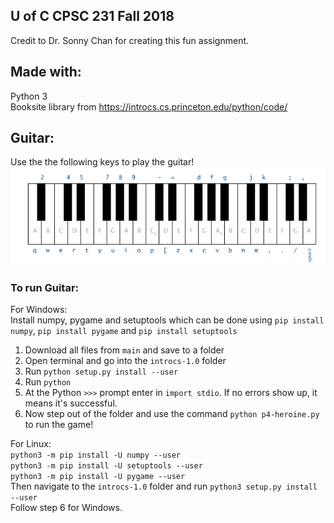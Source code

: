 ## U of C CPSC 231 Fall 2018
Credit to Dr. Sonny Chan for creating this fun assignment.
## Made with:
Python 3 <br>
Booksite library from https://introcs.cs.princeton.edu/python/code/
## Guitar:
Use the the following keys to play the guitar! <br>
![image](https://github.com/JessieG123/Guitar/blob/main/Piano%20Keys.png)

### To run Guitar:
For Windows: <br>
Install numpy, pygame and setuptools which can be done using `pip install numpy`, `pip install pygame` and `pip install setuptools` <br>

1. Download all files from `main` and save to a folder
2. Open terminal and go into the `introcs-1.0` folder
3. Run `python setup.py install --user`
4. Run `python`
5. At the Python `>>>` prompt enter in `import stdio`. If no errors show up, it means it's successful.
6. Now step out of the folder and use the command `python p4-heroine.py` to run the game!

For Linux: <br>
`python3 -m pip install -U numpy --user` <br>
`python3 -m pip install -U setuptools --user` <br>
`python3 -m pip install -U pygame --user` <br>
Then navigate to the `introcs-1.0` folder and run `python3 setup.py install --user`<br>
Follow step 6 for Windows. 
